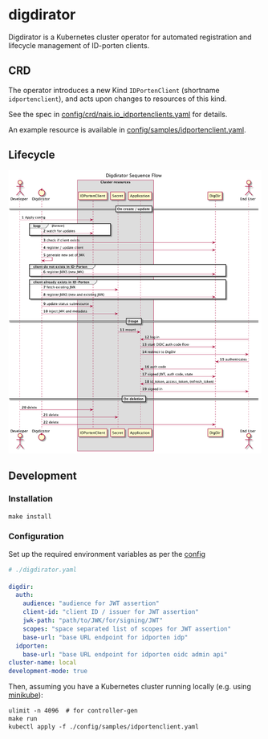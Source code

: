 # digdirator

Digdirator is a Kubernetes cluster operator for automated registration and lifecycle management of ID-porten clients.

## CRD

The operator introduces a new Kind `IDPortenClient` (shortname `idportenclient`), and acts upon changes to resources of this kind.

See the spec in [config/crd/nais.io_idportenclients.yaml](config/crd/nais.io_idportenclients.yaml) for details.

An example resource is available in [config/samples/idportenclient.yaml](config/samples/idportenclient.yaml).

## Lifecycle

![overview][overview]

[overview]: ./docs/sequence.png "Sequence diagram"

## Development

### Installation

```shell script
make install
```

### Configuration

Set up the required environment variables as per the [config](./pkg/config/config.go) 

```yaml
# ./digdirator.yaml

digdir:
  auth:
    audience: "audience for JWT assertion"
    client-id: "client ID / issuer for JWT assertion"
    jwk-path: "path/to/JWK/for/signing/JWT"
    scopes: "space separated list of scopes for JWT assertion"
    base-url: "base URL endpoint for idporten idp"
  idporten:
    base-url: "base URL endpoint for idporten oidc admin api"
cluster-name: local
development-mode: true
```

Then, assuming you have a Kubernetes cluster running locally (e.g. using [minikube](https://github.com/kubernetes/minikube)):

```shell script
ulimit -n 4096  # for controller-gen
make run
kubectl apply -f ./config/samples/idportenclient.yaml
```
